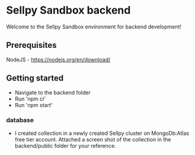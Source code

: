 # Sellpy Sandbox backend

Welcome to the Sellpy Sandbox environment for backend development!

## Prerequisites

NodeJS - https://nodejs.org/en/download/

## Getting started

 - Navigate to the backend folder
 - Run 'npm ci'
 - Run 'npm start'

### database

 - I created collection in a newly created Sellpy cluster on MongoDb:Atlas free tier account. Attached a screen shot of the collection in the backend/public folder for your reference. 

